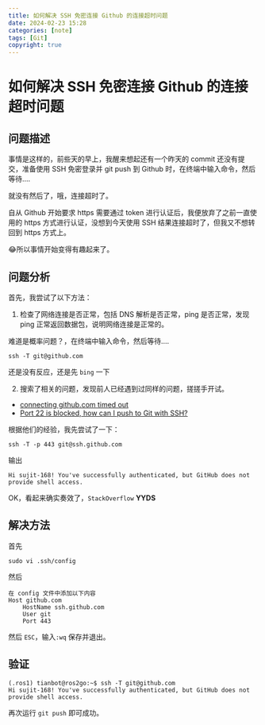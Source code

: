 ```yaml
---
title: 如何解决 SSH 免密连接 Github 的连接超时问题
date: 2024-02-23 15:28
categories: [note]
tags: [Git]
copyright: true
---
```


# 如何解决 SSH 免密连接 Github 的连接超时问题

## 问题描述

事情是这样的，前些天的早上，我醒来想起还有一个昨天的 commit 还没有提交，准备使用 SSH 免密登录并 git push 到 Github 时，在终端中输入命令，然后等待....

就没有然后了，哦，连接超时了。

自从 Github 开始要求 https 需要通过 token 进行认证后，我便放弃了之前一直使用的 https 方式进行认证，没想到今天使用 SSH 结果连接超时了，但我又不想转回到 https 方式上。

😂所以事情开始变得有趣起来了。

## 问题分析

首先，我尝试了以下方法：

1. 检查了网络连接是否正常，包括 DNS 解析是否正常，ping 是否正常，发现 ping 正常返回数据包，说明网络连接是正常的。

难道是概率问题？，在终端中输入命令，然后等待....
```shell
ssh -T git@github.com
```
还是没有反应，还是先 `bing` 一下

2. 搜索了相关的问题，发现前人已经遇到过同样的问题，搓搓手开试。

- [connecting github.com timed out](https://stackoverflow.com/questions/73866112/connecting-github-com-timed-out)
- [Port 22 is blocked, how can I push to Git with SSH?](https://amesbury.it/git/github/2018/05/15/port22-blocked-github.html)

根据他们的经验，我先尝试了一下：

```shell
ssh -T -p 443 git@ssh.github.com
```
输出
```shell
Hi sujit-168! You've successfully authenticated, but GitHub does not provide shell access.
```
OK，看起来确实奏效了，`StackOverflow` **YYDS**

## 解决方法

首先
```shell
sudo vi .ssh/config
```
然后

```shell
在 config 文件中添加以下内容
Host github.com
    HostName ssh.github.com
    User git
    Port 443
```

然后 `ESC`，输入`:wq` 保存并退出。

## 验证

```shell
(.ros1) tianbot@ros2go:~$ ssh -T git@github.com
Hi sujit-168! You've successfully authenticated, but GitHub does not provide shell access.
```

再次运行 `git push` 即可成功。